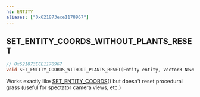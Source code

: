 ```yaml
---
ns: ENTITY
aliases: ["0x621873ece1178967"]
---
```

## SET_ENTITY_COORDS_WITHOUT_PLANTS_RESET

```c
// 0x621873ECE1178967
void SET_ENTITY_COORDS_WITHOUT_PLANTS_RESET(Entity entity, Vector3 NewPosition, bool DoDeadCheck, bool KeepTasks, bool KeepIK, bool DoWarp);
```

Works exactly like [SET_ENTITY_COORDS](#_0x06843DA7060A026B)() but doesn't reset procedural grass (useful for spectator camera views, etc.)

